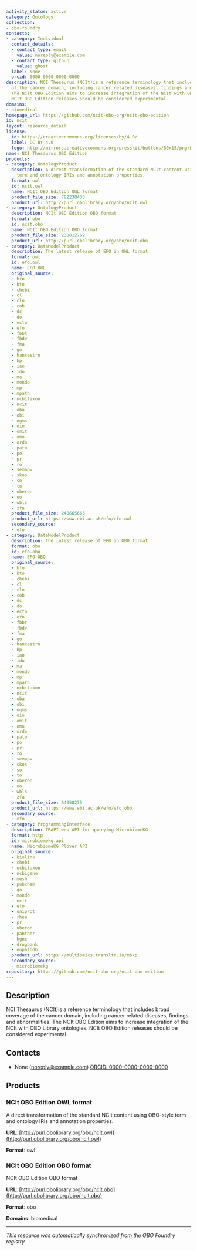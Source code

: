```yaml
---
activity_status: active
category: Ontology
collection:
- obo-foundry
contacts:
- category: Individual
  contact_details:
  - contact_type: email
    value: noreply@example.com
  - contact_type: github
    value: ghost
  label: None
  orcid: 0000-0000-0000-0000
description: NCI Thesaurus (NCIt)is a reference terminology that includes broad coverage
  of the cancer domain, including cancer related diseases, findings and abnormalities.
  The NCIt OBO Edition aims to increase integration of the NCIt with OBO Library ontologies.
  NCIt OBO Edition releases should be considered experimental.
domains:
- biomedical
homepage_url: https://github.com/ncit-obo-org/ncit-obo-edition
id: ncit
layout: resource_detail
license:
  id: https://creativecommons.org/licenses/by/4.0/
  label: CC BY 4.0
  logo: http://mirrors.creativecommons.org/presskit/buttons/80x15/png/by.png
name: NCI Thesaurus OBO Edition
products:
- category: OntologyProduct
  description: A direct transformation of the standard NCIt content using OBO-style
    term and ontology IRIs and annotation properties.
  format: owl
  id: ncit.owl
  name: NCIt OBO Edition OWL format
  product_file_size: 782238438
  product_url: http://purl.obolibrary.org/obo/ncit.owl
- category: OntologyProduct
  description: NCIt OBO Edition OBO format
  format: obo
  id: ncit.obo
  name: NCIt OBO Edition OBO format
  product_file_size: 238812762
  product_url: http://purl.obolibrary.org/obo/ncit.obo
- category: DataModelProduct
  description: The latest release of EFO in OWL format
  format: owl
  id: efo.owl
  name: EFO OWL
  original_source:
  - bfo
  - bto
  - chebi
  - cl
  - clo
  - cob
  - dc
  - do
  - ecto
  - efo
  - fbbt
  - fbdv
  - fma
  - go
  - hancestro
  - hp
  - iao
  - ido
  - ma
  - mondo
  - mp
  - mpath
  - ncbitaxon
  - ncit
  - oba
  - obi
  - ogms
  - oio
  - omit
  - omo
  - ordo
  - pato
  - po
  - pr
  - ro
  - semapv
  - skos
  - so
  - to
  - uberon
  - uo
  - wbls
  - zfa
  product_file_size: 240665663
  product_url: https://www.ebi.ac.uk/efo/efo.owl
  secondary_source:
  - efo
- category: DataModelProduct
  description: The latest release of EFO in OBO format
  format: obo
  id: efo.obo
  name: EFO OBO
  original_source:
  - bfo
  - bto
  - chebi
  - cl
  - clo
  - cob
  - dc
  - do
  - ecto
  - efo
  - fbbt
  - fbdv
  - fma
  - go
  - hancestro
  - hp
  - iao
  - ido
  - ma
  - mondo
  - mp
  - mpath
  - ncbitaxon
  - ncit
  - oba
  - obi
  - ogms
  - oio
  - omit
  - omo
  - ordo
  - pato
  - po
  - pr
  - ro
  - semapv
  - skos
  - so
  - to
  - uberon
  - uo
  - wbls
  - zfa
  product_file_size: 64058275
  product_url: https://www.ebi.ac.uk/efo/efo.obo
  secondary_source:
  - efo
- category: ProgrammingInterface
  description: TRAPI web API for querying MicrobiomeKG
  format: http
  id: microbiomekg.api
  name: MicrobiomeKG Plover API
  original_source:
  - biolink
  - chebi
  - ncbitaxon
  - ncbigene
  - mesh
  - pubchem
  - go
  - mondo
  - ncit
  - efo
  - uniprot
  - rhea
  - pr
  - uberon
  - panther
  - hgnc
  - drugbank
  - eupathdb
  product_url: https://multiomics.transltr.io/mbkp
  secondary_source:
  - microbiomekg
repository: https://github.com/ncit-obo-org/ncit-obo-edition
---
```

## Description

NCI Thesaurus (NCIt)is a reference terminology that includes broad coverage of the cancer domain, including cancer related diseases, findings and abnormalities. The NCIt OBO Edition aims to increase integration of the NCIt with OBO Library ontologies. NCIt OBO Edition releases should be considered experimental.

## Contacts

- None (noreply@example.com) [ORCID: 0000-0000-0000-0000](https://orcid.org/0000-0000-0000-0000)

## Products

### NCIt OBO Edition OWL format

A direct transformation of the standard NCIt content using OBO-style term and ontology IRIs and annotation properties.

**URL**: [http://purl.obolibrary.org/obo/ncit.owl](http://purl.obolibrary.org/obo/ncit.owl)

**Format**: owl

### NCIt OBO Edition OBO format

NCIt OBO Edition OBO format

**URL**: [http://purl.obolibrary.org/obo/ncit.obo](http://purl.obolibrary.org/obo/ncit.obo)

**Format**: obo

**Domains**: biomedical

---

*This resource was automatically synchronized from the OBO Foundry registry.*
